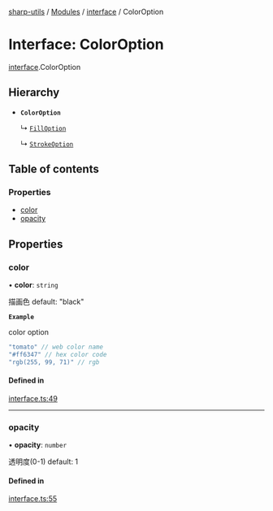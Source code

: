 [sharp-utils](../README.md) / [Modules](../modules.md) / [interface](../modules/interface.md) / ColorOption

# Interface: ColorOption

[interface](../modules/interface.md).ColorOption

## Hierarchy

- **`ColorOption`**

  ↳ [`FillOption`](interface.FillOption.md)

  ↳ [`StrokeOption`](interface.StrokeOption.md)

## Table of contents

### Properties

- [color](interface.ColorOption.md#color)
- [opacity](interface.ColorOption.md#opacity)

## Properties

### color

• **color**: `string`

描画色
default: "black"

**`Example`**

color option
```ts
"tomato" // web color name
"#ff6347" // hex color code
"rgb(255, 99, 71)" // rgb
```

#### Defined in

[interface.ts:49](https://github.com/Manju2367/sharpUtils/blob/88cc34b/interface.ts#L49)

___

### opacity

• **opacity**: `number`

透明度(0-1)
default: 1

#### Defined in

[interface.ts:55](https://github.com/Manju2367/sharpUtils/blob/88cc34b/interface.ts#L55)
